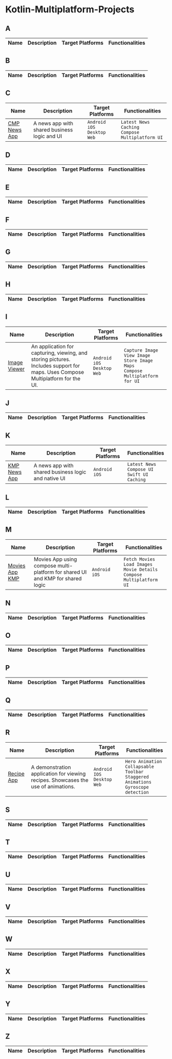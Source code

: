 # Kotlin-Multiplatform-Projects

## A
| Name | Description                                                           | Target Platforms    | Functionalities|
|------|-----------------------------------------------------------------------|---------------------|----------------|


## B
| Name | Description                                                           | Target Platforms    | Functionalities|
|------|-----------------------------------------------------------------------|---------------------|----------------|

## C
| Name | Description                                                           | Target Platforms    | Functionalities|
|------|-----------------------------------------------------------------------|---------------------|----------------|
| [CMP News App](https://github.com/muazkadan/CMP-News-App) | A news app with shared business logic and UI  | `Android`<br>`iOS`<br>`Desktop`<br>`Web` | `Latest News`<br>`Caching`<br>`Compose Multiplatform UI` |


## D
| Name | Description                                                           | Target Platforms    | Functionalities|
|------|-----------------------------------------------------------------------|---------------------|----------------|

## E
| Name | Description                                                           | Target Platforms    | Functionalities|
|------|-----------------------------------------------------------------------|---------------------|----------------|

## F
| Name | Description                                                           | Target Platforms    | Functionalities|
|------|-----------------------------------------------------------------------|---------------------|----------------|

## G
| Name | Description                                                           | Target Platforms    | Functionalities|
|------|-----------------------------------------------------------------------|---------------------|----------------|

## H
| Name | Description                                                           | Target Platforms    | Functionalities|
|------|-----------------------------------------------------------------------|---------------------|----------------|

## I
| Name | Description                                                           | Target Platforms    | Functionalities|
|------|-----------------------------------------------------------------------|---------------------|----------------|
| [Image Viewer](https://github.com/JetBrains/compose-multiplatform/tree/master/examples/imageviewer) | An application for capturing, viewing, and storing pictures. Includes support for maps. Uses Compose Multiplatform for the UI. | `Android`<br>`iOS`<br>`Desktop`<br>`Web` | `Capture Image`<br>`View Image`<br>`Store Image`<br>`Maps`<br>`Compose Multiplatform for UI` |



## J
| Name | Description                                                           | Target Platforms    | Functionalities|
|------|-----------------------------------------------------------------------|---------------------|----------------|


## K
| Name | Description                                                           | Target Platforms    | Functionalities|
|------|-----------------------------------------------------------------------|---------------------|----------------|
| [KMP News App](https://github.com/muazkadan/KMP-News-App) | A news app with shared business logic and native UI | `Android`<br>`iOS` | `Latest News`<br>`Compose UI`<br>`Swift UI`<br>`Caching` |


## L
| Name | Description                                                           | Target Platforms    | Functionalities|
|------|-----------------------------------------------------------------------|---------------------|----------------|


## M
| Name | Description                                                           | Target Platforms    | Functionalities|
|------|-----------------------------------------------------------------------|---------------------|----------------|
| [Movies App KMP](https://github.com/muazkadan/KMP-News-App) | Movies App using compose multi-platform for shared UI and KMP for shared logic | `Android`<br>`iOS` | `Fetch Movies`<br>`Load Images`<br>`Movie Details`<br>`Compose Multiplatform UI` |


## N
| Name | Description                                                           | Target Platforms    | Functionalities|
|------|-----------------------------------------------------------------------|---------------------|----------------|


## O
| Name | Description                                                           | Target Platforms    | Functionalities|
|------|-----------------------------------------------------------------------|---------------------|----------------|


## P
| Name | Description                                                           | Target Platforms    | Functionalities|
|------|-----------------------------------------------------------------------|---------------------|----------------|


## Q
| Name | Description                                                           | Target Platforms    | Functionalities|
|------|-----------------------------------------------------------------------|---------------------|----------------|


## R
| Name | Description                                                           | Target Platforms    | Functionalities|
|------|-----------------------------------------------------------------------|---------------------|----------------|
|[Recipe App](https://github.com/SEAbdulbasit/recipe-app)|A demonstration application for viewing recipes. Showcases the use of animations.| `Android`<br>`IOS`<br>`Desktop`<br>`Web` | `Hero Animation`<br>`Collapsable Toolbar`<br>`Staggered Animations`<br>`Gyroscope detection` |


## S
| Name | Description                                                           | Target Platforms    | Functionalities|
|------|-----------------------------------------------------------------------|---------------------|----------------|


## T
| Name | Description                                                           | Target Platforms    | Functionalities|
|------|-----------------------------------------------------------------------|---------------------|----------------|


## U
| Name | Description                                                           | Target Platforms    | Functionalities|
|------|-----------------------------------------------------------------------|---------------------|----------------|


## V
| Name | Description                                                           | Target Platforms    | Functionalities|
|------|-----------------------------------------------------------------------|---------------------|----------------|


## W
| Name | Description                                                           | Target Platforms    | Functionalities|
|------|-----------------------------------------------------------------------|---------------------|----------------|


## X
| Name | Description                                                           | Target Platforms    | Functionalities|
|------|-----------------------------------------------------------------------|---------------------|----------------|


## Y
| Name | Description                                                           | Target Platforms    | Functionalities|
|------|-----------------------------------------------------------------------|---------------------|----------------|


## Z
| Name | Description                                                           | Target Platforms    | Functionalities|
|------|-----------------------------------------------------------------------|---------------------|----------------|
